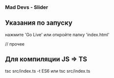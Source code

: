### Mad Devs - Slider



## Указания по запуску

нажмите 'Go Live'
или
откройте папку 'index.html'


// прочее
## Для компиляции JS => TS

tsc src/index.ts -t ES6
или
tsc src/index.ts

